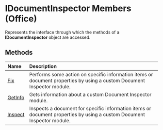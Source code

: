 
# IDocumentInspector Members (Office)
Represents the interface through which the methods of a  **IDocumentInspector** object are accessed.

## Methods



|**Name**|**Description**|
|:-----|:-----|
| [Fix](bf803bd1-5acc-b023-c98b-f21a7f708f6e.md)|Performs some action on specific information items or document properties by using a custom Document Inspector module.|
| [GetInfo](7242cce4-1b36-107f-ec7c-2512b2e1fba7.md)|Gets information about a custom Document Inspector module.|
| [Inspect](33c767c7-5f28-9cba-6511-513a2efda1a3.md)|Inspects a document for specific information items or document properties by using a custom Document Inspector module.|
